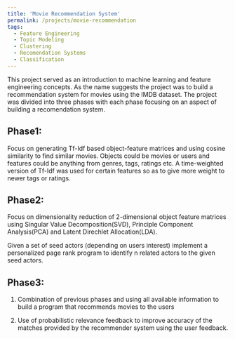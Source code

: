 ```yaml
---
title: 'Movie Recommendation System'
permalink: /projects/movie-recommendation
tags:
  - Feature Engineering
  - Topic Modeling
  - Clustering
  - Recomendation Systems
  - Classification
---
```


This project served as an introduction to machine learning and feature engineering concepts. As the name suggests the project was to build a recommendation system for movies using the IMDB dataset. The project was divided into three phases with each phase focusing on an aspect of building a recomendation system.


Phase1: 
----
Focus on generating Tf-Idf based object-feature matrices and using cosine similarity to find similar movies. Objects could be movies or users and features could be anything from genres, tags, ratings etc. 
A time-weighted version of Tf-Idf was used for certain features so as to give more weight to newer tags or ratings.

Phase2: 
----
Focus on dimensionality reduction of 2-dimensional object feature matrices using Singular Value Decomposition(SVD), Principle Component Analysis(PCA) and Latent Direchlet Allocation(LDA). 

Given a set of seed actors (depending on users interest) implement a personalized page rank program to identify n related actors to the given seed actors.

Phase3:
----
1. Combination of previous phases and using all available information to build a program that recommends movies to the users

2. Use of probabilistic relevance feedback to improve accuracy of the matches provided by the recommender system using the user feedback.


